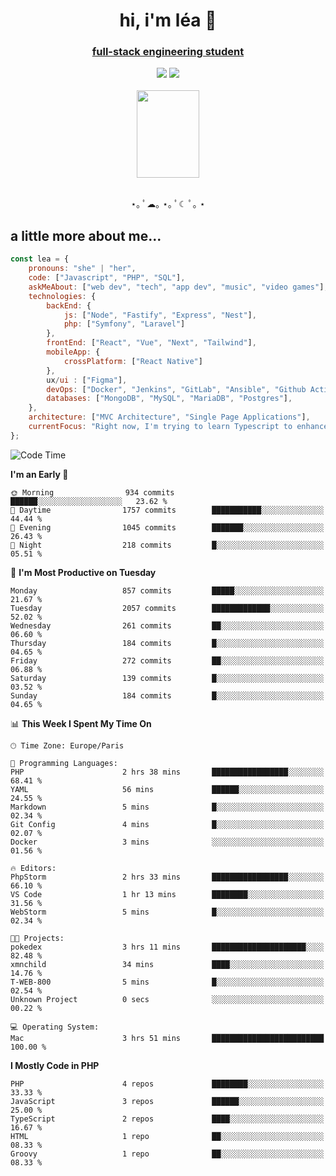 <h1 align="center">hi, i'm léa 🌙</h1>
<h3 align="center"><ins>full-stack engineering student</ins></h3>  
<div align="center">
  <a href="https://www.linkedin.com/in/lea-reiter22/"><img src="https://img.shields.io/badge/LinkedIn-0077B5?style=for-the-badge&logo=linkedin&logoColor=white"/></a>
  <a href="mailto:lea.reiter@outlook.fr"><img src="https://img.shields.io/badge/Contact-2A2A2A?style=for-the-badge&logo=minutemailer&logoColor=white"/></a>
</div>
<br>
  <div align="center">  <img src="https://github.com/xmnchild/xmnchild/blob/main/1702415560_StardewValleyHappyGreyCat.png" height="140" width="100"/>
</div>
<br>
  <p align="center">
                 ⋆｡ ﾟ☁︎｡ ⋆｡ ﾟ☾ ﾟ｡ ⋆
  </p>
  <h2>a little more about me...</h2>
  
```js
const lea = {
    pronouns: "she" | "her",
    code: ["Javascript", "PHP", "SQL"],
    askMeAbout: ["web dev", "tech", "app dev", "music", "video games"],
    technologies: {
        backEnd: {
            js: ["Node", "Fastify", "Express", "Nest"],
            php: ["Symfony", "Laravel"]
        },
        frontEnd: ["React", "Vue", "Next", "Tailwind"],
        mobileApp: {
            crossPlatform: ["React Native"]
        },
        ux/ui : ["Figma"],
        devOps: ["Docker", "Jenkins", "GitLab", "Ansible", "Github Actions"],
        databases: ["MongoDB", "MySQL", "MariaDB", "Postgres"],
    },
    architecture: ["MVC Architecture", "Single Page Applications"],
    currentFocus: "Right now, I'm trying to learn Typescript to enhance my Javascript development.",
};
```
<!--START_SECTION:waka-->
![Code Time](http://img.shields.io/badge/Code%20Time-4%20hrs%2030%20mins-blue)

**I'm an Early 🐤** 

```text
🌞 Morning                934 commits         ██████░░░░░░░░░░░░░░░░░░░   23.62 % 
🌆 Daytime                1757 commits        ███████████░░░░░░░░░░░░░░   44.44 % 
🌃 Evening                1045 commits        ███████░░░░░░░░░░░░░░░░░░   26.43 % 
🌙 Night                  218 commits         █░░░░░░░░░░░░░░░░░░░░░░░░   05.51 % 
```
📅 **I'm Most Productive on Tuesday** 

```text
Monday                   857 commits         █████░░░░░░░░░░░░░░░░░░░░   21.67 % 
Tuesday                  2057 commits        █████████████░░░░░░░░░░░░   52.02 % 
Wednesday                261 commits         ██░░░░░░░░░░░░░░░░░░░░░░░   06.60 % 
Thursday                 184 commits         █░░░░░░░░░░░░░░░░░░░░░░░░   04.65 % 
Friday                   272 commits         ██░░░░░░░░░░░░░░░░░░░░░░░   06.88 % 
Saturday                 139 commits         █░░░░░░░░░░░░░░░░░░░░░░░░   03.52 % 
Sunday                   184 commits         █░░░░░░░░░░░░░░░░░░░░░░░░   04.65 % 
```


📊 **This Week I Spent My Time On** 

```text
🕑︎ Time Zone: Europe/Paris

💬 Programming Languages: 
PHP                      2 hrs 38 mins       █████████████████░░░░░░░░   68.41 % 
YAML                     56 mins             ██████░░░░░░░░░░░░░░░░░░░   24.55 % 
Markdown                 5 mins              █░░░░░░░░░░░░░░░░░░░░░░░░   02.34 % 
Git Config               4 mins              █░░░░░░░░░░░░░░░░░░░░░░░░   02.07 % 
Docker                   3 mins              ░░░░░░░░░░░░░░░░░░░░░░░░░   01.56 % 

🔥 Editors: 
PhpStorm                 2 hrs 33 mins       █████████████████░░░░░░░░   66.10 % 
VS Code                  1 hr 13 mins        ████████░░░░░░░░░░░░░░░░░   31.56 % 
WebStorm                 5 mins              █░░░░░░░░░░░░░░░░░░░░░░░░   02.34 % 

🐱‍💻 Projects: 
pokedex                  3 hrs 11 mins       █████████████████████░░░░   82.48 % 
xmnchild                 34 mins             ████░░░░░░░░░░░░░░░░░░░░░   14.76 % 
T-WEB-800                5 mins              █░░░░░░░░░░░░░░░░░░░░░░░░   02.54 % 
Unknown Project          0 secs              ░░░░░░░░░░░░░░░░░░░░░░░░░   00.22 % 

💻 Operating System: 
Mac                      3 hrs 51 mins       █████████████████████████   100.00 % 
```

**I Mostly Code in PHP** 

```text
PHP                      4 repos             ████████░░░░░░░░░░░░░░░░░   33.33 % 
JavaScript               3 repos             ██████░░░░░░░░░░░░░░░░░░░   25.00 % 
TypeScript               2 repos             ████░░░░░░░░░░░░░░░░░░░░░   16.67 % 
HTML                     1 repo              ██░░░░░░░░░░░░░░░░░░░░░░░   08.33 % 
Groovy                   1 repo              ██░░░░░░░░░░░░░░░░░░░░░░░   08.33 % 
```




<!--END_SECTION:waka-->
